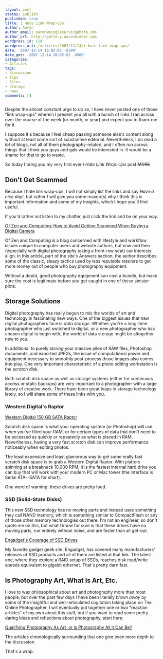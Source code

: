 ```yaml
---
layout: post
status: publish
published: true
title: I Hate Link Wrap-Ups
author: Aaron
author_email: aaron@singleservingphoto.com
author_url: http://gallery.aaronbieber.com
wordpress_id: 159
wordpress_url: /articles/2007/12/14/i-hate-link-wrap-ups/
date: '2007-12-14 16:02:02 -0500'
date_gmt: '2007-12-14 20:02:02 -0500'
categories:
- Articles
tags:
- discussion
- tips
- Sites
- storage
- news
comments: []
---
```

Despite the almost _constant_ urge to do so, I have never posted one
of those "link wrap-ups" wherein I present you all with a bunch of links
I ran across over the course of the week (or month, or year) and expect
you to thank me for it.

I suppose it's because I feel cheap passing someone else's content along
without at least some sort of substantive editorial. Nevertheless, I do
read a _lot_ of blogs, not all of them photography-related, and I
often run across things that I think you guys and gals would be
interested in. It would be a shame for that to go to waste.

So today I bring you my very first ever *I Hate Link Wrap-Ups*
post.~~MORE~~

## Don't Get Scammed

Because I hate link wrap-ups, I will not simply list the links and say
_Have a nice day!_, but rather I will give you some reason(s) why I
think this is important information and some of my insights, which I
hope you'll find useful.

If you'd rather not listen to my chatter, just click the link and be on
your way.

[Of Zen and Computing: How to Avoid Getting Scammed When Buying a
Digital Camera](http://www.ofzenandcomputing.com/zanswers/996)

Of Zen and Computing is a blog concerned with lifestyle and workflow
issues unique to computer users and website authors, but now and then
(especially with digital photography taking a front-row seat) our
interests align. In this article, part of the site's Answers section,
the author describes some of the classic, sleazy tactics used by less
reputable retailers to get more money out of people who buy photography
equipment.

Without a doubt, good photography equipment can cost a bundle, but make
sure the cost is legitimate before you get caught in one of these
sinister plots.

## Storage Solutions

Digital photography has really begun to mix the worlds of art and
technology in fascinating new ways. One of the biggest issues that new
digital photographers face is _data storage_. Whether you're a
long-time photographer who just switched to digital, or a new
photographer who has chosen digital to begin with, the world of data
storage might be altogether new to you.

In additional to purely _storing_ your massive piles of RAW files,
Photoshop documents, and exported JPEGs, the issue of computational
power and equipment necessary to smoothly post-process those images also
comes into play. One very important characteristic of a photo editing
workstation is the _scratch disk_.

Both scratch disk space as well as storage systems (either for
continuous access or static backups) are very important to a
photographer with a large library of creative work. There have been
great leaps in storage technology lately, so I will share some of these
links with you.

### Western Digital's Raptor

[Western Digital 150 GB SATA
Raptor](http://www.wdc.com/en/products/Products.asp?DriveID=189)

Scratch disk space is what your operating system (or Photoshop) will use
when you've filled your RAM, or for certain types of data that don't
need to be accessed as quickly or repeatedly as what is placed in RAM.
Nevertheless, having a very fast scratch disk can improve performance
noticeably when editing photos.

The least expensive and least glamorous way to get some really fast
scratch disk space is to grab a Western Digital Raptor. With platters
spinning at a breakneck 10,000 RPM, it is the fastest internal hard
drive you can buy that will work with your modern PC or Mac tower (the
interface is Serial ATA--SATA for short).

One word of warning: these drives are pretty loud.

### SSD (Solid-State Disks)

This new SSD technology has no moving parts and instead uses something
they call NAND memory, which is something similar to CompactFlash or any
of those other memory technologies out there. I'm not an engineer, so
don't quote me on this, but what I know for sure is that these drives
have no moving parts, run entirely without noise, and are faster than
all get-out.

[Engadget's Coverage of SSD Drives](http://www.engadget.com/tag/ssd/)

My favorite gadget geek site, Engadget, has covered many manufacturers'
releases of SSD products and all of them are listed at that link. The
latest one, where they explore a RAID setup of SSDs, reaches disk
read/write speeds equivalent to gigabit ethernet. That's pretty darn
fast.

## Is Photography Art, What Is Art, Etc.

I love to wax philosophical about art and photography more than most
people, but over the past few days I have been literally _blown away_
by some of the insightful and well-articulated cogitation taking place
on The Online Photographer. I will eventually put together one or two
"reaction articles" of my own about this stuff, but if you want to read
some pretty daring ideas and reflections about photography, start here:

[Qualifying Photography As Art, or Is Photography All It Can
Be?](http://theonlinephotographer.typepad.com/the_online_photographer/2007/12/qualifying-phot.html)

The articles chronologically surrounding that one give even more depth
to the discussion.

That's a wrap.
